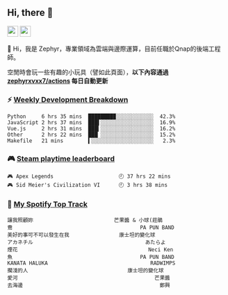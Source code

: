 <!--
**zephyrxvxx7/zephyrxvxx7** is a ✨ _special_ ✨ repository because its `README.md` (this file) appears on your GitHub profile.

Here are some ideas to get you started:

- 🔭 I’m currently working on ...
- 🌱 I’m currently learning ...
- 👯 I’m looking to collaborate on ...
- 🤔 I’m looking for help with ...
- 💬 Ask me about ...
- 📫 How to reach me: ...
- 😄 Pronouns: ...
- ⚡ Fun fact: ...
-->

## Hi, there 👋

<a href="https://www.instagram.com/zephyrxvxx7/"><img src="https://img.shields.io/badge/instagram-3f729b?&style=for-the-badge&logo=instagram&logoColor=white" height=25></a>
<a href="https://zephyrxvxx7.me/"><img src="https://img.shields.io/badge/blog-gray?&style=for-the-badge&logo=hexo&logoColor=white" height=25></a>

👋 Hi，我是 Zephyr，專業領域為雲端與邊際運算，目前任職於Qnap的後端工程師。

空閒時會玩一些有趣的小玩具（譬如此頁面），**以下內容通過 [zephyrxvxx7/actions](https://github.com/zephyrxvxx7/zephyrxvxx7/actions) 每日自動更新**

### ⚡ [Weekly Development Breakdown](https://gist.github.com/zephyrxvxx7/ee1787313f0772b51494d051b5edde7f)

<!-- code_time start -->

```text
Python     6 hrs 35 mins  ████████▉░░░░░░░░░░░░  42.3%
JavaScript 2 hrs 37 mins  ███▌░░░░░░░░░░░░░░░░░  16.9%
Vue.js     2 hrs 31 mins  ███▍░░░░░░░░░░░░░░░░░  16.2%
Other      2 hrs 22 mins  ███▏░░░░░░░░░░░░░░░░░  15.2%
Makefile   21 mins        ▍░░░░░░░░░░░░░░░░░░░░   2.3%
```

<!-- code_time end -->

### 🎮 [Steam playtime leaderboard](https://gist.github.com/zephyrxvxx7/f77b8978877f959b69d84723c43a4a64)

<!-- steam_time start -->

```text
🎮 Apex Legends                     🕘 37 hrs 22 mins
🎮 Sid Meier's Civilization VI      🕘 3 hrs 38 mins
```

<!-- steam_time end -->

### 🎵 [My Spotify Top Track](https://gist.github.com/zephyrxvxx7/fe159fde5ec9ebea27e03dd63a71e78f)

<!-- spotify_track start -->

```text
讓我照顧妳                          芒果醬 & 小球(莊鵑
鴦                                         PA PUN BAND
美好的事可不可以發生在我                康士坦的變化球
アカネチル                                    あたらよ
煙花                                          Neci Ken
魚                                         PA PUN BAND
KANATA HALUKA                                 RADWIMPS
擱淺的人                                康士坦的變化球
愛河                                            芒果醬
去海邊                                            鄭興
```

<!-- spotify_track end -->
